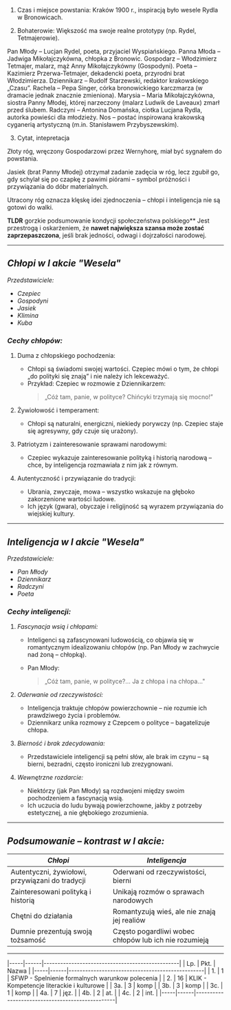 1. Czas i miejsce powstania: Kraków 1900 r., inspiracją było wesele Rydla w Bronowicach.

2. Bohaterowie: Większość ma swoje realne prototypy (np. Rydel, Tetmajerowie).

Pan Młody – Lucjan Rydel, poeta, przyjaciel Wyspiańskiego.
Panna Młoda – Jadwiga Mikołajczykówna, chłopka z Bronowic.
Gospodarz – Włodzimierz Tetmajer, malarz, mąż Anny Mikołajczykówny (Gospodyni).
Poeta – Kazimierz Przerwa-Tetmajer, dekadencki poeta, przyrodni brat Włodzimierza.
Dziennikarz – Rudolf Starzewski, redaktor krakowskiego „Czasu”.
Rachela – Pepa Singer, córka bronowickiego karczmarza (w dramacie jednak znacznie zmieniona).
Marysia – Maria Mikołajczykówna, siostra Panny Młodej, której narzeczony (malarz Ludwik de Laveaux) zmarł przed ślubem.
Radczyni – Antonina Domańska, ciotka Lucjana Rydla, autorka powieści dla młodzieży.
Nos – postać inspirowana krakowską cyganerią artystyczną (m.in. Stanisławem Przybyszewskim).

3. Cytat, intepretacja

Złoty róg, wręczony Gospodarzowi przez Wernyhorę, miał być sygnałem do powstania.

Jasiek (brat Panny Młodej) otrzymał zadanie zadęcia w róg, lecz zgubił go, gdy schylał się po czapkę z pawimi piórami – symbol próżności i przywiązania do dóbr materialnych.

Utracony róg oznacza klęskę idei zjednoczenia – chłopi i inteligencja nie są gotowi do walki.


**TLDR** gorzkie podsumowanie kondycji społeczeństwa polskiego**
Jest przestrogą i oskarżeniem, że **nawet największa szansa może zostać zaprzepaszczona**, jeśli brak jedności, odwagi i dojrzałości narodowej.

---

## *Chłopi w I akcie "Wesela"*

*Przedstawiciele:*

- *Czepiec*
- *Gospodyni*
- *Jasiek*
- *Klimina*
- *Kuba*

### *Cechy chłopów:*

1. Duma z chłopskiego pochodzenia:
   - Chłopi są świadomi swojej wartości. Czepiec mówi o tym, że chłopi „do polityki się znają” i nie należy ich lekceważyć.
   - Przykład: Czepiec w rozmowie z Dziennikarzem:
     > „Cóż tam, panie, w polityce? Chińcyki trzymają się mocno!”

2. Żywiołowość i temperament:
   - Chłopi są naturalni, energiczni, niekiedy porywczy (np. Czepiec staje się agresywny, gdy czuje się urażony).

3. Patriotyzm i zainteresowanie sprawami narodowymi:
   - Czepiec wykazuje zainteresowanie polityką i historią narodową – chce, by inteligencja rozmawiała z nim jak z równym.

4. Autentyczność i przywiązanie do tradycji:
   - Ubrania, zwyczaje, mowa – wszystko wskazuje na głęboko zakorzenione wartości ludowe.
   - Ich język (gwara), obyczaje i religijność są wyrazem przywiązania do wiejskiej kultury.

---

## *Inteligencja w I akcie "Wesela"*

*Przedstawiciele:*
* *Pan Młody*
* *Dziennikarz*
* *Radczyni*
* *Poeta*

### *Cechy inteligencji:*

1. *Fascynacja wsią i chłopami:*

   * Inteligenci są zafascynowani ludowością, co objawia się w romantycznym idealizowaniu chłopów (np. Pan Młody w zachwycie nad żoną – chłopką).
   * Pan Młody:

     > „Cóż tam, panie, w polityce?… Ja z chłopa i na chłopa…"

2. *Oderwanie od rzeczywistości:*

   * Inteligencja traktuje chłopów powierzchownie – nie rozumie ich prawdziwego życia i problemów.
   * Dziennikarz unika rozmowy z Czepcem o polityce – bagatelizuje chłopa.

3. *Bierność i brak zdecydowania:*

   * Przedstawiciele inteligencji są pełni słów, ale brak im czynu – są bierni, bezradni, często ironiczni lub zrezygnowani.

4. *Wewnętrzne rozdarcie:*

   * Niektórzy (jak Pan Młody) są rozdwojeni między swoim pochodzeniem a fascynacją wsią.
   * Ich uczucia do ludu bywają powierzchowne, jakby z potrzeby estetycznej, a nie głębokiego zrozumienia.

---

## *Podsumowanie – kontrast w I akcie:*

| *Chłopi*                                        | *Inteligencja*                                        |
| ----------------------------------------------- | ----------------------------------------------------- |
| Autentyczni, żywiołowi, przywiązani do tradycji | Oderwani od rzeczywistości, bierni                    |
| Zainteresowani polityką i historią              | Unikają rozmów o sprawach narodowych                  |
| Chętni do działania                             | Romantyzują wieś, ale nie znają jej realiów           |
| Dumnie prezentują swoją tożsamość               | Często pogardliwi wobec chłopów lub ich nie rozumieją |

---

|-----|------|-------------------------------------------------|
| Lp. | Pkt. | Nazwa                                           |
|-----|------|-------------------------------------------------|
| 1.  | 1    | SFWP - Spelnienie formalnych warunkow polecenia |
| 2.  | 16   | KLIK - Kompetencje literackie i kulturowe       |
| 3a. | 3    | komp                                            |
| 3b. | 3    | komp                                            |
| 3c. | 1    | komp                                            |
| 4a. | 7    | jęz.                                            |
| 4b. | 2    | at.                                             |
| 4c. | 2    | int.                                            |
|-----|------|-------------------------------------------------|
